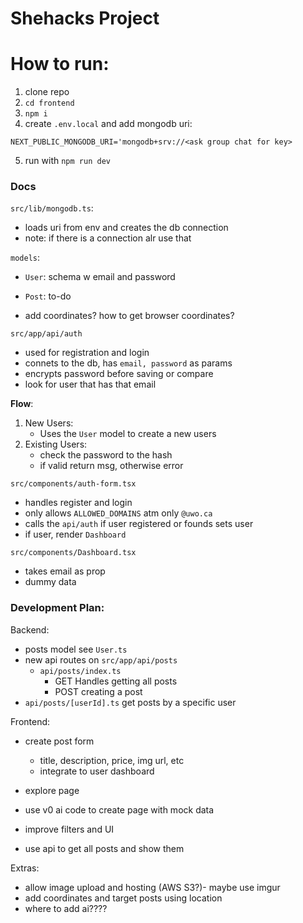 # Shehacks Project

# How to run:

1. clone repo
2. `cd frontend`
3. `npm i`
4. create `.env.local` and add mongodb uri:
```env
NEXT_PUBLIC_MONGODB_URI='mongodb+srv://<ask group chat for key>
```
5. run with `npm run dev`

### Docs

`src/lib/mongodb.ts`:
- loads uri from env and creates the db connection
- note: if there is a connection alr use that

`models`:
- `User`: schema w email and password

- `Post`: to-do
- add coordinates? how to get browser coordinates?

`src/app/api/auth`
- used for registration and login
- connets to the db, has `email, password` as params
- encrypts password before saving or compare
- look for user that has that email

**Flow**:
1. New Users:
    - Uses the `User` model to create a new users
2. Existing Users:
    - check the password to the hash
    - if valid return msg, otherwise error

`src/components/auth-form.tsx`
- handles register and login
- only allows `ALLOWED_DOMAINS` atm only `@uwo.ca`
- calls the `api/auth` if user registered or founds sets user
- if user, render `Dashboard`

`src/components/Dashboard.tsx`
- takes email as prop
- dummy data

### Development Plan:

Backend:
- posts model see `User.ts`
- new api routes on `src/app/api/posts`
    - `api/posts/index.ts` 
        - GET Handles getting all posts
        - POST creating a post
- `api/posts/[userId].ts` get posts by a specific user

Frontend:
- create post form
    - title, description, price, img url, etc
    - integrate to user dashboard

- explore page
- use v0 ai code to create page with mock data
- improve filters and UI
- use api to get all posts and show them

Extras:

- allow image upload and hosting (AWS S3?)- maybe use imgur 
- add coordinates and target posts using location
- where to add ai????

